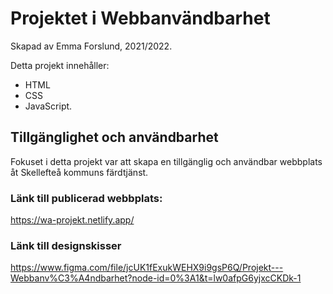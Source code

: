 # Projektet i Webbanvändbarhet
Skapad av Emma Forslund, 2021/2022. 

Detta projekt innehåller:
* HTML
* CSS 
* JavaScript. 

## Tillgänglighet och användbarhet
Fokuset i detta projekt var att skapa en tillgänglig och användbar webbplats åt Skellefteå kommuns färdtjänst. 

### Länk till publicerad webbplats: 
https://wa-projekt.netlify.app/ 

### Länk till designskisser
https://www.figma.com/file/jcUK1fExukWEHX9i9gsP6Q/Projekt---Webbanv%C3%A4ndbarhet?node-id=0%3A1&t=lw0afpG6yjxcCKDk-1

